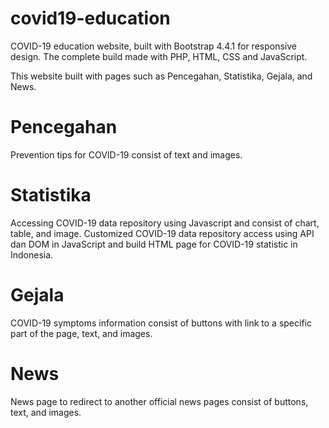 # covid19-education
COVID-19 education website, built with Bootstrap 4.4.1 for responsive design. The complete build made with PHP, HTML, CSS and JavaScript.

This website built with pages such as Pencegahan, Statistika, Gejala, and News.

# Pencegahan
Prevention tips for COVID-19 consist of text and images.

# Statistika
Accessing COVID-19 data repository using Javascript and consist of chart, table, and image. Customized COVID-19 data repository access using API dan DOM in JavaScript and build HTML page for COVID-19 statistic in Indonesia.

# Gejala
COVID-19 symptoms information consist of buttons with link to a specific part of the page, text, and images.

# News
News page to redirect to another official news pages consist of buttons, text, and images.
